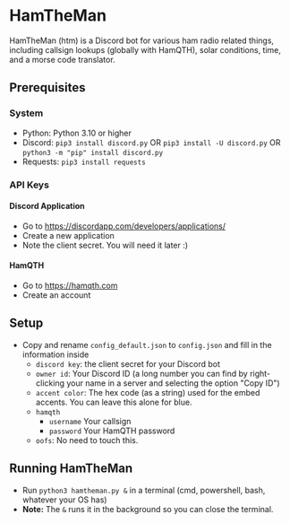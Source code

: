 # HamTheMan
HamTheMan (htm) is a Discord bot for various ham radio related things, including callsign lookups (globally with HamQTH), solar conditions, time, and a morse code translator.

## Prerequisites

### System
- Python: Python 3.10 or higher
- Discord: `pip3 install discord.py` OR `pip3 install -U discord.py` OR `python3 -m "pip" install discord.py`
- Requests: `pip3 install requests`

### API Keys

#### Discord Application
- Go to https://discordapp.com/developers/applications/
- Create a new application
- Note the client secret. You will need it later :)

#### HamQTH
- Go to https://hamqth.com
- Create an account

## Setup

- Copy and rename `config_default.json` to `config.json` and fill in the information inside
  - `discord key`: the client secret for your Discord bot
  - `owner id`: Your Discord ID (a long number you can find by right-clicking your name in a server and selecting the option "Copy ID")
  - `accent color`: The hex code (as a string) used for the embed accents. You can leave this alone for blue.
  - `hamqth`
    - `username` Your callsign
    - `password` Your HamQTH password
  - `oofs`: No need to touch this.

## Running HamTheMan
- Run `python3 hamtheman.py &` in a terminal (cmd, powershell, bash, whatever your OS has)
- **Note:** The `&` runs it in the background so you can close the terminal.
